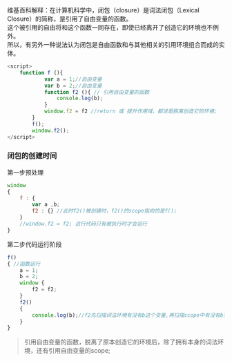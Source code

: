 维基百科解释：在计算机科学中，闭包（closure）是词法闭包（Lexical Closure）的简称，是引用了自由变量的函数。
<br/>这个被引用的自由将和这个函数一同存在，即使已经离开了创造它的环境也不例外。<br/>
所以，有另外一种说法认为闭包是自由函数和与其他相关的引用环境组合而成的实体。

```JavaScript
<script>
    function f (){
            var a = 1;//自由变量
            var b = 2;//自由变量
            function f2 (){ // 引用自由变量的函数
                console.log(b); 
            }
            window.f2 = f2 //return 或 提升作用域，都说是脱离创造它的环境;
        }
        f();
        window.f2();
</script>
```
### 闭包的创建时间
第一步预处理
```Javascript
window
{
    f : {
        var a ,b;
        f2 : {} //此时f2()被创建时，f2()的scope指向的是f();
    }
    //window.f2 = f2; 这行代码只有被执行时才会运行
}
```
第二步代码运行阶段
```JavaScript
f()
{ //函数运行
    a = 1;
    b = 2;
    window {
        f2 = f2;
    }
    f2()
    {
        console.log(b);//f2先扫描词法环境有没有b这个变量,再扫描scope中有没有b变量;
    }
}


```

>引用自由变量的函数，脱离了原本创造它的环境后，除了拥有本身的词法环境，还有引用自由变量的scope;